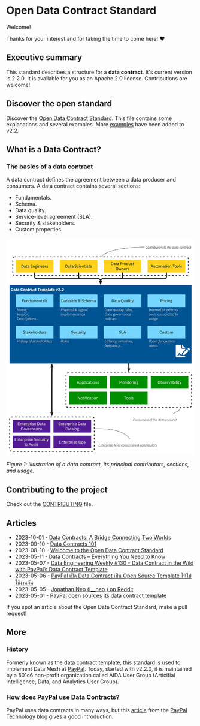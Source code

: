 # Open Data Contract Standard

Welcome! 

Thanks for your interest and for taking the time to come here! ❤️

## Executive summary
This standard describes a structure for a **data contract**. It's current version is 2.2.0. It is available for you as an Apache 2.0 license. Contributions are welcome!

## Discover the open standard
Discover the [Open Data Contract Standard](./docs/README.md). This file contains some explanations and several examples. More [examples](./examples/README.md) have been added to v2.2.

## What is a Data Contract?

### The basics of a data contract
A data contract defines the agreement between a data producer and consumers. A data contract contains several sections:
* Fundamentals.
* Schema.
* Data quality.
* Service-level agreement (SLA).
* Security & stakeholders.
* Custom properties.

![Data contract schema](./docs/img/data-contract-v2.2-schema.png "Data contract schema")

*Figure 1: illustration of a data contract, its principal contributors, sections, and usage.*

## Contributing to the project
Check out the [CONTRIBUTING](./CONTRIBUTING.md) file.

## Articles 
 * 2023-10-01 - [Data Contracts: A Bridge Connecting Two Worlds]([https://medium.com/p/568a9adbf9a9](https://medium.com/@atanas.iliev.ai/data-contracts-a-bridge-connecting-two-worlds-404eff1d970d))
 * 2023-09-10 - [Data Contracts 101](https://medium.com/p/568a9adbf9a9)
 * 2023-08-10 - [Welcome to the Open Data Contract Standard](https://jgp.ai/2023/08/09/welcome-to-the-open-data-contract-standard/)
 * 2023-05-11 - [Data Contracts – Everything You Need to Know](https://www.montecarlodata.com/blog-data-contracts-explained/)
 * 2023-05-07 - [Data Engineering Weekly #130 - Data Contract in the Wild with PayPal’s Data Contract Template](https://www.dataengineeringweekly.com/p/data-engineering-weekly-130)
 * 2023-05-06 - [PayPal เปิด Data Contract เป็น Open Source Template ให้ไปใช้งานกัน](https://discuss.dataengineercafe.io/t/paypal-data-contract-open-source-template/581/1)
 * 2023-05-05 - [Jonathan Neo (j__neo ) on Reddit](https://www.reddit.com/r/dataengineering/comments/137glbo/comment/jixw5hj/?utm_source=reddit&utm_medium=web2x&context=3)
 * 2023-05-01 - [PayPal open sources its data contract template](https://jgp.ai/2023/05/01/paypal-open-sources-its-data-contract-template/)

If you spot an article about the Open Data Contract Standard, make a pull request! 

## More

### History
Formerly known as the data contract template, this standard is used to implement Data Mesh at [PayPal](https://about.pypl.com/). Today, started with v2.2.0, it is maintained by a 501c6 non-profit organization called AIDA User Group (Articifial Intelligence, Data, and Analytics User Group).

### How does PayPal use Data Contracts?
PayPal uses data contracts in many ways, but this [article](https://medium.com/paypal-tech/the-next-generation-of-data-platforms-is-the-data-mesh-b7df4b825522) from the [PayPal Technology blog](https://medium.com/paypal-tech) gives a good introduction.


